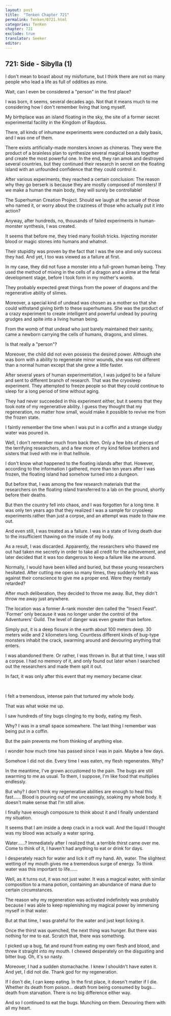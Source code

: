 ```yaml
---
layout: post
title:  "Tenken Chapter 721"
permalink: Tenken/0721.html
categories: TenKen
chapter: 721
exclude: true
translator: Seeker
editor: 
---
```

<h2 id="ch721">721: Side - Sibylla (1)</h2>

<p>I don't mean to boast about my misfortune, but I think there are not so many people who lead a life as full of oddities as mine.</p>

<p>Wait, can I even be considered a "person" in the first place?</p>

<p>I was born, it seems, several decades ago. Not that it means much to me considering how I don't remember living that long myself.</p>

<p>My birthplace was an island floating in the sky, the site of a former secret experimental facility in the Kingdom of Raydoss.</p>

<p>There, all kinds of inhumane experiments were conducted on a daily basis, and I was one of them.</p>

<p>There exists artificially-made monsters known as chimeras. They were the product of a brainless plan to synthesize several magical beasts together and create the most powerful one. In the end, they ran amok and destroyed several countries, but they continued their research in secret on the floating island with an unfounded confidence that they could control it.</p>

<p>After various experiments, they reached a certain conclusion: The reason why they go berserk is because they are mostly composed of monsters! If we make a human the main body, they will surely be controllable!</p>

<p>The Superhuman Creation Project. Should we laugh at the sense of those who named it, or worry about the craziness of those who actually put it into action?</p>

<p>Anyway, after hundreds, no, thousands of failed experiments in human-monster synthesis, I was created.</p>

<p>It seems that before me, they tried many foolish tricks. Injecting monster blood or magic stones into humans and whatnot.</p>

<p>Their stupidity was proven by the fact that I was the one and only success they had. And yet, I too was viewed as a failure at first.</p>

<p>In my case, they did not fuse a monster into a full-grown human being. They used the method of mixing in the cells of a dragon and a slime at the fetal development stage, before I took form in my mother's womb.</p>

<p>They probably expected great things from the power of dragons and the regenerative ability of slimes.</p>

<p>Moreover, a special kind of undead was chosen as a mother so that she could withstand giving birth to these superhumans. She was the product of a crazy experiment to create intelligent and powerful undead by pouring grudges and spite into a living human being.</p>

<p>From the womb of that undead who just barely maintained their sanity, came a newborn carrying the cells of humans, dragons, and slimes.</p>

<p>Is that really a "person"?</p>

<p>Moreover, the child did not even possess the desired power. Although she was born with a ability to regenerate minor wounds, she was not different than a normal human except that she grew a little faster.</p>

<p>After several years of human experimentation, I was judged to be a failure and sent to different branch of research. That was the cryosleep experiment. They attempted to freeze people so that they could continue to sleep for a long period of time without aging.</p>

<p>They had never succeeded in this experiment either, but it seems that they took note of my regenerative ability. I guess they thought that my regeneration, no matter how small, would make it possible to revive me from the frozen state.</p>

<p>I faintly remember the time when I was put in a coffin and a strange sludgy water was poured in.</p>

<p>Well, I don't remember much from back then. Only a few bits of pieces of the terrifying researchers, and a few more of my kind fellow brothers and sisters that lived with me in that hellhole.</p>

<p>I don't know what happened to the floating islands after that. However, according to the information I gathered, more than ten years after I was frozen, the floating island had somehow turned into a dungeon.</p>

<p>But before that, I was among the few research materials that the researchers on the floating island transferred to a lab on the ground, shortly before their deaths.</p>

<p>But then the country fell into chaos, and I was forgotten for a long time. It was only ten years ago that they realized I was a sample for cryosleep experiments rather than just a corpse, and an attempt was made to thaw me out.</p>

<p>And even still, I was treated as a failure. I was in a state of living death due to the insufficient thawing on the inside of my body.</p>

<p>As a result, I was discarded. Apparently, the researchers who thawed me out had taken me secretly in order to take all credit for the achievement, and later decided that it was too dangerous to keep a failure like me around.</p>

<p>Normally, I would have been killed and buried, but these young researchers hesitated. After cutting me open so many times, they suddenly felt it was against their conscience to give me a proper end. Were they mentally retarded?</p>

<p>After much deliberation, they decided to throw me away. But, they didn't throw me away just anywhere.</p>

<p>The location was a former A-rank monster den called the "Insect Feast". 'Former' only because it was no longer under the control of the Adventurers' Guild. The level of danger was even greater than before.</p>

<p>Simply put, it is a deep fissure in the earth about 100 meters deep. 30 meters wide and 2 kilometers long. Countless different kinds of bug-type monsters inhabit the crack, swarming around and devouring anything that enters.</p>

<p>I was abandoned there. Or rather, I was thrown in. But at that time, I was still a corpse. I had no memory of it, and only found out later when I searched out the researchers and made them spit it out.</p>

<p>In fact, it was only after this event that my memory became clear.</p>

<br>
<p>I felt a tremendous, intense pain that tortured my whole body.</p>

<p>That was what woke me up.</p>

<p>I saw hundreds of tiny bugs clinging to my body, eating my flesh.</p>

<p>Why? I was in a small space somewhere. The last thing I remember was being put in a coffin.</p>

<p>But the pain prevents me from thinking of anything else.</p>

<p>I wonder how much time has passed since I was in pain. Maybe a few days.</p>

<p>Somehow I did not die. Every time I was eaten, my flesh regenerates. Why?</p>

<p>In the meantime, I've grown accustomed to the pain. The bugs are still swarming to me as usual. To them, I suppose, I'm like food that multiplies endlessly.</p>

<p>But why? I don't think my regenerative abilities are enough to heal this fast…… Blood is pouring out of me unceasingly, soaking my whole body. It doesn't make sense that I'm still alive.</p>

<p>I finally have enough composure to think about it and I finally understand my situation.</p>

<p>It seems that I am inside a deep crack in a rock wall. And the liquid I thought was my blood was actually a water spring.</p>

<p>Water……? Immediately after I realized that, a terrible thirst came over me. Come to think of it, I haven't had anything to eat or drink for days.</p>

<p>I desperately reach for water and lick it off my hand. Ah, water. The slightest wetting of my mouth gives me a tremendous surge of energy. To think water was this important to life……</p>

<p>Well, as it turns out, it was not just water. It was a magical water, with similar composition to a mana potion, containing an abundance of mana due to certain circumstances.</p>

<p>The reason why my regeneration was activated indefinitely was probably because I was able to keep replenishing my magical power by immersing myself in that water.</p>

<p>But at that time, I was grateful for the water and just kept licking it.</p>

<p>Once the thirst was quenched, the next thing was hunger. But there was nothing for me to eat. Scratch that, there was something.</p>

<p>I picked up a bug, fat and round from eating my own flesh and blood, and threw it straight into my mouth. I chewed desperately on the disgusting and bitter bug. Oh, it's so nasty.</p>

<p>Moreover, I had a sudden stomachache. I knew I shouldn't have eaten it. And yet, I did not die. Thank god for my regeneration.</p>

<p>If I don't die, I can keep eating. In the first place, it doesn't matter if I die. Whether its death from poison… death from being consumed by bugs… death from starvation. There is no big difference either way.</p>

<p>And so I continued to eat the bugs. Munching on them. Devouring them with all my heart.</p>




